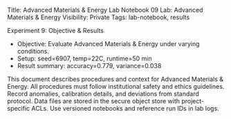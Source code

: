 Title: Advanced Materials & Energy Lab Notebook 09
Lab: Advanced Materials & Energy
Visibility: Private
Tags: lab-notebook, results

Experiment 9: Objective & Results
- Objective: Evaluate Advanced Materials & Energy under varying conditions.
- Setup: seed=6907, temp=22C, runtime=50 min
- Result summary: accuracy=0.779, variance=0.038

This document describes procedures and context for Advanced Materials & Energy.
All procedures must follow institutional safety and ethics guidelines.
Record anomalies, calibration details, and deviations from standard protocol.
Data files are stored in the secure object store with project-specific ACLs.
Use versioned notebooks and reference run IDs in lab logs.
